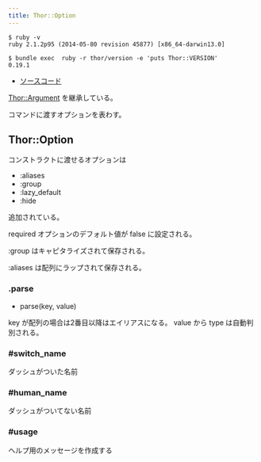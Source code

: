 ```yaml
---
title: Thor::Option
---
```


```
$ ruby -v
ruby 2.1.2p95 (2014-05-80 revision 45877) [x86_64-darwin13.0]
```

```
$ bundle exec  ruby -r thor/version -e 'puts Thor::VERSION'
0.19.1
```

* [ソースコード](https://github.com/erikhuda/thor/blob/master/lib/thor/parser/option.rb)

[Thor::Argument](/thor/parser/argument/) を継承している。

コマンドに渡すオプションを表わす。

Thor::Option
---

コンストラクトに渡せるオプションは

* :aliases
* :group
* :lazy_default
* :hide

追加されている。

required オプションのデフォルト値が false に設定される。

:group はキャピタライズされて保存される。

:aliases は配列にラップされて保存される。

### .parse

* parse(key, value)

key が配列の場合は2番目以降はエイリアスになる。
value から type は自動判別される。

### #switch_name

ダッシュがついた名前

### #human_name

ダッシュがついてない名前

### #usage

ヘルプ用のメッセージを作成する
